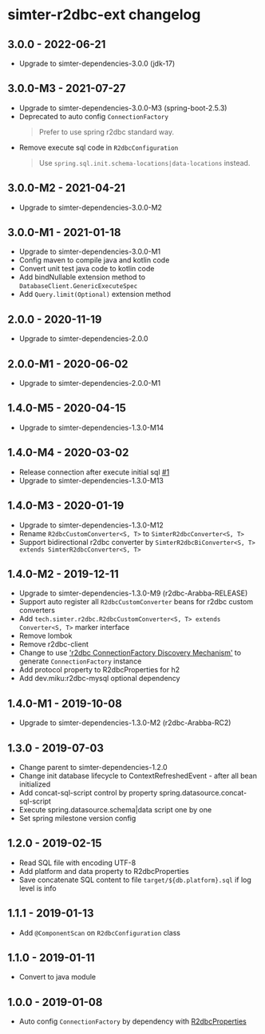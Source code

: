# simter-r2dbc-ext changelog

## 3.0.0 - 2022-06-21

- Upgrade to simter-dependencies-3.0.0 (jdk-17)

## 3.0.0-M3 - 2021-07-27

- Upgrade to simter-dependencies-3.0.0-M3 (spring-boot-2.5.3)
- Deprecated to auto config `ConnectionFactory`
    > Prefer to use spring r2dbc standard way.
- Remove execute sql code in `R2dbcConfiguration`
    > Use `spring.sql.init.schema-locations|data-locations` instead.

## 3.0.0-M2 - 2021-04-21

- Upgrade to simter-dependencies-3.0.0-M2

## 3.0.0-M1 - 2021-01-18

- Upgrade to simter-dependencies-3.0.0-M1
- Config maven to compile java and kotlin code
- Convert unit test java code to kotlin code 
- Add bindNullable extension method to `DatabaseClient.GenericExecuteSpec`
- Add `Query.limit(Optional)` extension method

## 2.0.0 - 2020-11-19

- Upgrade to simter-dependencies-2.0.0

## 2.0.0-M1 - 2020-06-02

- Upgrade to simter-dependencies-2.0.0-M1

## 1.4.0-M5 - 2020-04-15

- Upgrade to simter-dependencies-1.3.0-M14

## 1.4.0-M4 - 2020-03-02

- Release connection after execute initial sql [#1]
- Upgrade to simter-dependencies-1.3.0-M13

[#1]: https://github.com/simter/simter-r2dbc-ext/issues/1

## 1.4.0-M3 - 2020-01-19

- Upgrade to simter-dependencies-1.3.0-M12
- Rename `R2dbcCustomConverter<S, T>` to `SimterR2dbcConverter<S, T>`
- Support bidirectional r2dbc converter by `SimterR2dbcBiConverter<S, T> extends SimterR2dbcConverter<S, T>`

## 1.4.0-M2 - 2019-12-11

- Upgrade to simter-dependencies-1.3.0-M9 (r2dbc-Arabba-RELEASE)
- Support auto register all `R2dbcCustomConverter` beans for r2dbc custom converters
- Add `tech.simter.r2dbc.R2dbcCustomConverter<S, T> extends Converter<S, T>` marker interface
- Remove lombok
- Remove r2dbc-client
- Change to use ['r2dbc ConnectionFactory Discovery Mechanism'] to generate `ConnectionFactory` instance
- Add protocol property to R2dbcProperties for h2
- Add dev.miku:r2dbc-mysql optional dependency

['r2dbc ConnectionFactory Discovery Mechanism']: https://r2dbc.io/spec/0.8.0.RELEASE/spec/html/#connections.factory.discovery

## 1.4.0-M1 - 2019-10-08

- Upgrade to simter-dependencies-1.3.0-M2 (r2dbc-Arabba-RC2)

## 1.3.0 - 2019-07-03

- Change parent to simter-dependencies-1.2.0
- Change init database lifecycle to ContextRefreshedEvent - after all bean initialized
- Add concat-sql-script control by property spring.datasource.concat-sql-script
- Execute spring.datasource.schema|data script one by one
- Set spring milestone version config

## 1.2.0 - 2019-02-15

- Read SQL file with encoding UTF-8
- Add platform and data property to R2dbcProperties
- Save concatenate SQL content to file `target/${db.platform}.sql` if log level is info

## 1.1.1 - 2019-01-13

- Add `@ComponentScan` on `R2dbcConfiguration` class

## 1.1.0 - 2019-01-11

- Convert to java module

## 1.0.0 - 2019-01-08

- Auto config `ConnectionFactory` by dependency with [R2dbcProperties]

[R2dbcProperties]: https://github.com/simter/simter-r2dbc-ext/blob/master/src/main/java/tech/simter/r2dbc/R2dbcProperties.kt